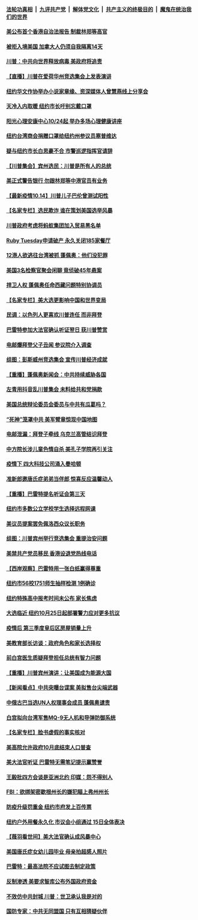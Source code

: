####  [法轮功真相](../../../../basic/blob/master/README.md?t=10150802) &nbsp;|&nbsp; [九评共产党](../../../../9ping.md/blob/master/README.md?t=10150802) &nbsp;|&nbsp; [解体党文化](../../../../jtdwh.md/blob/master/README.md?t=10150802)  &nbsp;|&nbsp; [共产主义的终极目的](../../../../gczydzjmd.md/blob/master/README.md?t=10150802) &nbsp;|&nbsp; [魔鬼在统治我们的世界](../../../../mgztzwmdsj.md/blob/master/README.md?t=10150802) 

#### [美公布首个香港自治法报告 制裁林郑等高官](../pages/nsc412/n12476203.md?t=10150802) 

#### [被拒入境美国 加拿大人仍须自我隔离14天](../pages/nsc412/n12473913.md?t=10150802) 

#### [川普：中共向世界释放病毒 美政府将追责](../pages/nsc412/n12476354.md?t=10150802) 

#### [【直播】川普在爱荷华州竞选集会上发表演讲](../pages/nsc412/n12476360.md?t=10150802) 

#### [纽约华文作协举办小说家章缘、资深媒体人曾慧燕线上分享会](../pages/nsc412/n12476326.md?t=10150802) 

#### [天冷入内取暖 纽约市长吁别忘戴口罩](../pages/nsc412/n12476173.md?t=10150802) 

#### [阳光心理安康中心10/24起 举办多场心理健康讲座](../pages/nsc412/n12476207.md?t=10150802) 

#### [纽约台湾商会捐赠口罩给纽约州参议员塞普维达](../pages/nsc412/n12476215.md?t=10150802) 

#### [疑与纽约市长白思豪不合 市警巡逻指挥官请辞](../pages/nsc412/n12476295.md?t=10150802) 

#### [【川普集会】宾州选民：川普是所有人的总统](../pages/nsc412/n12476243.md?t=10150802) 

#### [美正式警告银行 勿跟林郑等中港官员有业务](../pages/nsc412/n12476157.md?t=10150802) 

#### [【最新疫情10.14】川普儿子巴伦曾测试阳性](../pages/nsc412/n12473675.md?t=10150802) 

#### [【名家专栏】选民欺诈 谁在策划美国选举风暴](../pages/nsc412/n12475476.md?t=10150802) 

#### [川普政府考虑将蚂蚁集团加入贸易黑名单](../pages/nsc412/n12476163.md?t=10150802) 

#### [Ruby Tuesday申请破产 永久关闭185家餐厅](../pages/nsc412/n12476201.md?t=10150802) 

#### [12港人欲逃往台湾被抓 蓬佩奥：他们没犯罪](../pages/nsc412/n12476056.md?t=10150802) 

#### [美国3名检察官聚会闲聊 竟侦破45年悬案](../pages/nsc412/n12475384.md?t=10150802) 

#### [捍卫人权 蓬佩奥任命西藏问题特别协调员](../pages/nsc412/n12475993.md?t=10150802) 

#### [【名家专栏】美大选更影响中国和世界变局](../pages/nsc412/n12474143.md?t=10150802) 

#### [民调：以色列人更喜欢川普连任 而非拜登](../pages/nsc412/n12475959.md?t=10150802) 

#### [巴雷特参加大法官确认听证翌日 获川普赞赏](../pages/nsc412/n12475795.md?t=10150802) 

#### [电邮爆拜登父子丑闻 参议院介入调查](../pages/nsc412/n12475932.md?t=10150802) 

#### [组图：彭斯威州竞选集会 宣传川普经济成就](../pages/nsc412/n12475145.md?t=10150802) 

#### [【重播】蓬佩奥新闻会：中共持续威胁各国](../pages/nsc412/n12475327.md?t=10150802) 

#### [左青用抖音乱川普集会  未料给共和党捐款](../pages/nsc412/n12474374.md?t=10150802) 

#### [美国总统辩论委员会委员与中共有瓜葛吗？](../pages/nsc412/n12474191.md?t=10150802) 

#### [“死神”笼罩中共 美军臂章惊现中国地图](../pages/nsc412/n12475694.md?t=10150802) 

#### [电邮泄漏：拜登子牵线 乌克兰高管结识拜登](../pages/nsc412/n12475395.md?t=10150802) 

#### [中方院长涉儿童色情自杀 美孔子学院再引关注](../pages/nsc412/n12475196.md?t=10150802) 

#### [疫情下 四大科技公司涌入曼哈顿](../pages/nsc412/n12475528.md?t=10150802) 

#### [准新郎邀唐氏症弟弟当伴郎 惊喜反应温馨动人](../pages/nsc412/n12474828.md?t=10150802) 

#### [【重播】巴雷特提名听证会第三天](../pages/nsc412/n12474359.md?t=10150802) 

#### [纽约市多数公立学校学生选择远程网课](../pages/nsc412/n12475227.md?t=10150802) 

#### [美议员提案罢免佩洛西众议长职务](../pages/nsc412/n12474940.md?t=10150802) 

#### [组图：川普宾州举行竞选集会 重提治安问题](../pages/nsc412/n12474766.md?t=10150802) 

#### [美禁共产党员移民 香港设退党热线电话](../pages/nsc412/n12474127.md?t=10150802) 

#### [【西岸观察】巴雷特用一张白纸赢得尊重](../pages/nsc412/n12474304.md?t=10150802) 

#### [纽约市56校1751师生抽样检测  1例确诊](../pages/nsc412/n12474349.md?t=10150802) 

#### [纽约特殊高中报考时间未公布  家长焦虑](../pages/nsc412/n12474382.md?t=10150802) 

#### [大选临近 纽约10月25日起部署警力应对更多抗议](../pages/nsc412/n12474388.md?t=10150802) 

#### [疫情后 第三季度皇后区房屋销量上升](../pages/nsc412/n12474205.md?t=10150802) 

#### [美教育部长访谈：政府角色和家长选择权](../pages/nsc412/n12473846.md?t=10150802) 

#### [前白宫医生质疑拜登担任总统有智力问题](../pages/nsc412/n12473742.md?t=10150802) 

#### [【重播】川普宾州演讲：让美国成为能源大国](../pages/nsc412/n12472449.md?t=10150802) 

#### [【新闻看点】中共突曝台谍案 美拟售台尖端武器](../pages/nsc412/n12473483.md?t=10150802) 

#### [中俄古巴当选UN人权理事会成员 蓬佩奥谴责](../pages/nsc412/n12473781.md?t=10150802) 

#### [白宫拟向台湾军售MQ-9无人机和导弹防御系统](../pages/nsc412/n12473673.md?t=10150802) 

#### [【名家专栏】脸书虚假的事实核对](../pages/nsc412/n12472962.md?t=10150802) 

#### [美高院允许政府10月底结束人口普查](../pages/nsc412/n12473726.md?t=10150802) 

#### [美大法官听证 巴雷特无需笔记提示赢赞誉](../pages/nsc412/n12473583.md?t=10150802) 

#### [王毅批四方会谈是亚洲北约 印媒：怨不得别人](../pages/nsc412/n12473528.md?t=10150802) 

#### [FBI：欲绑架密歇根州长的嫌犯瞄上弗州州长](../pages/nsc412/n12473417.md?t=10150802) 

#### [防疫升级罚重金 纽约市府发上百传票](../pages/nsc412/n12473521.md?t=10150802) 

#### [纽约户外用餐永久化 市议会小组通过 15日全体表决](../pages/nsc412/n12473536.md?t=10150802) 

#### [【薇羽看世间】美大法官确认成风暴中心](../pages/nsc412/n12473392.md?t=10150802) 

#### [美国唐氏症女幼儿园毕业 母亲拍超感人照片](../pages/nsc412/n12472921.md?t=10150802) 

#### [巴雷特：最高法院不应试图去制定政策](../pages/nsc412/n12473348.md?t=10150802) 

#### [反制渗透 美要求智库公布外国政府资金](../pages/nsc412/n12473298.md?t=10150802) 

#### [不效仿中共封城 川普：世卫承认我是对的](../pages/nsc412/n12473070.md?t=10150802) 

#### [国防专家：中共无同盟国 只有互相猜疑伙伴](../pages/nsc412/n12473322.md?t=10150802) 

